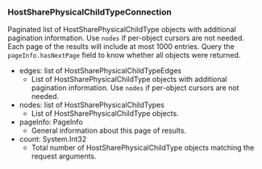 ### HostSharePhysicalChildTypeConnection
Paginated list of HostSharePhysicalChildType objects with additional pagination information. Use `nodes` if per-object cursors are not needed. Each page of the results will include at most 1000 entries. Query the `pageInfo.hasNextPage` field to know whether all objects were returned.

- edges: list of HostSharePhysicalChildTypeEdges
  - List of HostSharePhysicalChildType objects with additional pagination information. Use `nodes` if per-object cursors are not needed.
- nodes: list of HostSharePhysicalChildTypes
  - List of HostSharePhysicalChildType objects.
- pageInfo: PageInfo
  - General information about this page of results.
- count: System.Int32
  - Total number of HostSharePhysicalChildType objects matching the request arguments.
